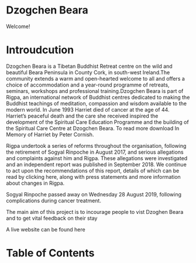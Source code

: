 
# Dzogchen Beara
Welcome!
# Introudcution
Dzogchen Beara is a Tibetan Buddhist Retreat centre on the wild and beautiful Beara Peninsula in County Cork, in south-west Ireland.The community extends a warm and open-hearted welcome to all and offers a choice of accommodation and a year-round programme of retreats, seminars, workshops and professional training.Dzogchen Beara is part of Rigpa, an international network of Buddhist centres dedicated to making the Buddhist teachings of meditation, compassion and wisdom available to the modern world.        In June 1993 Harriet died of cancer at the age of 44. Harriet’s peaceful death and the care she received inspired the development of the Spiritual Care Education Programme and the building of the Spiritual Care Centre at Dzogchen Beara. To read more download In Memory of Harriet by Peter Cornish.

Rigpa undertook a series of reforms throughout the organisation, following the retirement of Sogyal Rinpoche in August 2017, and serious allegations and complaints against him and Rigpa. These allegations were investigated and an independent report was published in September 2018. We continue to act upon the recommendations of this report, details of which can be read by clicking here, along with press statements and more information about changes in Rigpa.

Sogyal Rinpoche passed away on Wednesday 28 August 2019, following complications during cancer treatment.

The main aim of this project is to incourage people to vist Dzoghen Beara and to get vital feedback on their stay

A live website can be found here

 
# Table of Contents